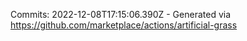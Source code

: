 Commits: 2022-12-08T17:15:06.390Z - Generated via https://github.com/marketplace/actions/artificial-grass
<br>
